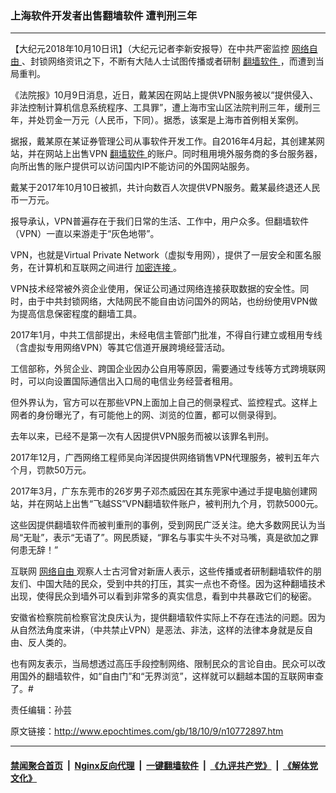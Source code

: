 ### 上海软件开发者出售翻墙软件 遭判刑三年
------------------------

<p>
 【大纪元2018年10月10日讯】（大纪元记者李新安报导）在中共严密监控
 <a href="http://www.epochtimes.com/gb/tag/%E7%BD%91%E7%BB%9C%E8%87%AA%E7%94%B1.html">
  网络自由
 </a>
 、封锁网络资讯之下，不断有大陆人士试图传播或者研制
 <a href="http://www.epochtimes.com/gb/tag/%E7%BF%BB%E5%A2%99%E8%BD%AF%E4%BB%B6.html">
  翻墙软件
 </a>
 ，而遭到当局重判。
</p>
<p>
 《法院报》10月9日消息，近日，戴某因在网站上提供VPN服务被以“提供侵入、非法控制计算机信息系统程序、工具罪”，遭上海市宝山区法院判刑三年，缓刑三年，并处罚金一万元（人民币，下同）。据悉，该案是上海市首例相关案例。
</p>
<p>
 据报，戴某原在某证券管理公司从事软件开发工作。自2016年4月起，其创建某网站，并在网站上出售VPN
 <a href="http://www.epochtimes.com/gb/tag/%E7%BF%BB%E5%A2%99%E8%BD%AF%E4%BB%B6.html">
  翻墙软件
 </a>
 的账户。同时租用境外服务商的多台服务器，向所出售的账户提供可以访问国内IP不能访问的外国网站服务。
</p>
<p>
 戴某于2017年10月10日被抓，共计向数百人次提供VPN服务。戴某最终退还人民币一万元。
</p>
<p>
 报导承认，VPN普遍存在于我们日常的生活、工作中，用户众多。但翻墙软件（VPN）一直以来游走于“灰色地带”。
</p>
<p>
 VPN，也就是Virtual Private Network（虚拟专用网），提供了一层安全和匿名服务，在计算机和互联网之间进行
 <a href="http://www.epochtimes.com/gb/tag/%E5%8A%A0%E5%AF%86%E8%BF%9E%E6%8E%A5.html">
  加密连接
 </a>
 。
</p>
<p>
 VPN技术经常被外资企业使用，保证公司通过网络连接获取数据的安全性。同时，由于中共封锁网络，大陆网民不能自由访问国外的网站，也纷纷使用VPN做为提高信息保密程度的翻墙工具。
</p>
<p>
 2017年1月，中共工信部提出，未经电信主管部门批准，不得自行建立或租用专线（含虚拟专用网络VPN）等其它信道开展跨境经营活动。
</p>
<p>
 工信部称，外贸企业、跨国企业因办公自用等原因，需要通过专线等方式跨境联网时，可以向设置国际通信出入口局的电信业务经营者租用。
</p>
<p>
 但外界认为，官方可以在那些VPN上面加上自己的侧录程式、监控程式。这样上网者的身份曝光了，有可能他上的网、浏览的位置，都可以侧录得到。
</p>
<p>
 去年以来，已经不是第一次有人因提供VPN服务而被以该罪名判刑。
</p>
<p>
 2017年12月，广西网络工程师吴向洋因提供网络销售VPN代理服务，被判五年六个月，罚款50万元。
</p>
<p>
 2017年3月，广东东莞市的26岁男子邓杰威因在其东莞家中通过手提电脑创建网站，并在网站上出售“飞越SS”VPN翻墙软件账户，被判刑九个月，罚款5000元。
</p>
<p>
 这些因提供翻墙软件而被判重刑的事例，受到网民广泛关注。绝大多数网民认为当局“无耻”，表示“无语了”。网民质疑，“罪名与事实牛头不对马嘴，真是欲加之罪何患无辞！”
</p>
<p>
 互联网
 <a href="http://www.epochtimes.com/gb/tag/%E7%BD%91%E7%BB%9C%E8%87%AA%E7%94%B1.html">
  网络自由
 </a>
 观察人士古河曾对新唐人表示，这些传播或者研制翻墙软件的朋友们、中国大陆的民众，受到中共的打压，其实一点也不奇怪。因为这种翻墙技术出现，使得民众到墙外可以看到非常多的真实信息，看到中共暴政它们的秘密。
</p>
<p>
 安徽省检察院前检察官沈良庆认为，提供翻墙软件实际上不存在违法的问题。因为从自然法角度来讲，（中共禁止VPN）是恶法、非法，这样的法律本身就是反自由、反人类的。
</p>
<p>
 也有网友表示，当局想透过高压手段控制网络、限制民众的言论自由。民众可以改用国外的翻墙软件，如“自由门”和“无界浏览”，这样就可以翻越本国的互联网审查了。#
</p>
<p>
 责任编辑：孙芸
</p>

原文链接：http://www.epochtimes.com/gb/18/10/9/n10772897.htm


------------------------
#### [禁闻聚合首页](https://github.com/gfw-breaker/banned-news/blob/master/README.md) &nbsp;|&nbsp; [Nginx反向代理](https://github.com/gfw-breaker/open-proxy/blob/master/README.md) &nbsp;|&nbsp; [一键翻墙软件](https://github.com/gfw-breaker/nogfw/blob/master/README.md) &nbsp;|&nbsp; [《九评共产党》](https://github.com/gfw-breaker/9ping.md/blob/master/README.md#九评之一评共产党是什么) &nbsp;|&nbsp; [《解体党文化》](https://github.com/gfw-breaker/jtdwh.md/blob/master/README.md#绪论)
